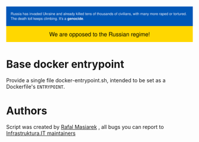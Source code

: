![WeSupportUkraine](https://raw.githubusercontent.com/Infrastrukturait/WeSupportUkraine/main/banner.svg)


# Base docker entrypoint

Provide a single file docker-entrypoint.sh, intended to be set as a Dockerfile's `ENTRYPOINT`.

Authors
=======

Script was created by [Rafal Masiarek](https://github.com/rafalmasiarek) , 
all bugs you can report to [Infrastruktura.IT maintainers](mailto:maintainers-docker@infrastruktura.it)
